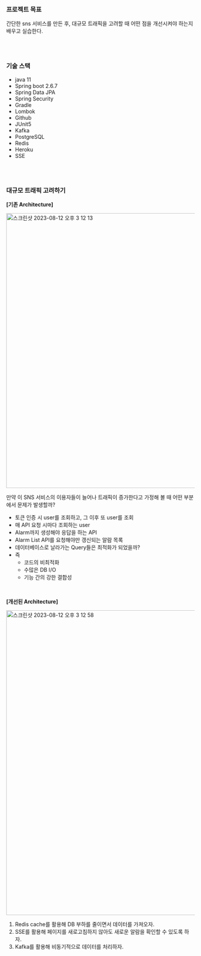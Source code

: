 ### 프로젝트 목표
간단한 sns 서비스를 만든 후, 대규모 트래픽을 고려할 때 어떤 점을 개선시켜야 하는지 배우고 실습한다.

<br><br>

### 기술 스택
- java 11
- Spring boot 2.6.7
- Spring Data JPA
- Spring Security
- Gradle
- Lombok
- Github
- JUnit5
- Kafka
- PostgreSQL
- Redis
- Heroku
- SSE

<br><br>
### 대규모 트래픽 고려하기

**[기존 Architecture]**

<img width="735" alt="스크린샷 2023-08-12 오후 3 12 13" src="https://github.com/itsjustsora/fastcampus-sns/assets/80027033/d9afdb36-722d-4ccc-ba33-3658431d0d56">

만약 이 SNS 서비스의 이용자들이 늘어나 트래픽이 증가한다고 가정해 볼 때 어떤 부분에서 문제가 발생할까?
- 토큰 인증 시 user를 조회하고, 그 이후 또 user를 조회
- 매 API 요청 시마다 조회하는 user
- Alarm까지 생성해야 응답을 하는 API
- Alarm List API를 요청해야만 갱신되는 알람 목록
- 데이터베이스로 날라가는 Query들은 최적화가 되었을까?
- 즉
    - 코드의 비최적화
    - 수많은 DB I/O
    - 기능 간의 강한 결합성

 
 <br>

**[개선된 Architecture]**

<img width="815" alt="스크린샷 2023-08-12 오후 3 12 58" src="https://github.com/itsjustsora/fastcampus-sns/assets/80027033/3ba1a7b7-9280-4c19-9040-8a313af36052">

1. Redis cache를 활용해 DB 부하를 줄이면서 데이터를 가져오자.
3. SSE를 활용해 페이지를 새로고침하지 않아도 새로운 알람을 확인할 수 있도록 하자.
4. Kafka를 활용해 비동기적으로 데이터를 처리하자.
